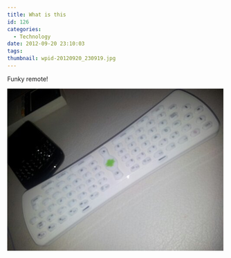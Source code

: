 ```yaml
---
title: What is this
id: 126
categories:
  - Technology
date: 2012-09-20 23:10:03
tags:
thumbnail: wpid-20120920_230919.jpg
---
```


Funky remote!

<!--more-->

![type-banner](wpid-20120920_230919.jpg "This is what my TV runs with")

